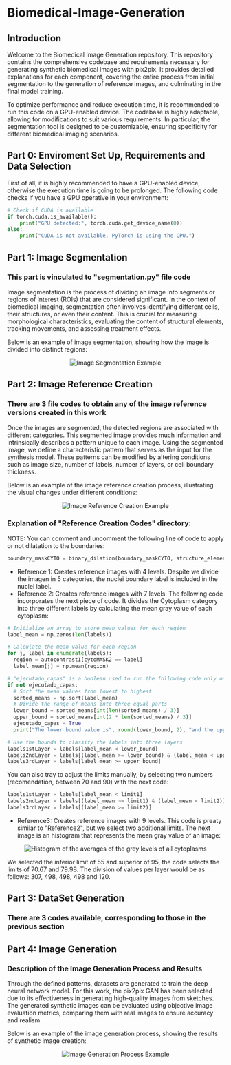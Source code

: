 # Biomedical-Image-Generation
## Introduction
Welcome to the Biomedical Image Generation repository. This repository contains the comprehensive codebase and requirements necessary for generating synthetic biomedical images with pix2pix. It provides detailed explanations for each component, covering the entire process from initial segmentation to the generation of reference images, and culminating in the final model training.

To optimize performance and reduce execution time, it is recommended to run this code on a GPU-enabled device. The codebase is highly adaptable, allowing for modifications to suit various requirements. In particular, the segmentation tool is designed to be customizable, ensuring specificity for different biomedical imaging scenarios.

## Part 0: Enviroment Set Up, Requirements and Data Selection
First of all, it is highly recommended to have a GPU-enabled device, otherwise the execution time is going to be prolonged. The following code checks if you have a GPU operative in your environment:

```python
# Check if CUDA is available
if torch.cuda.is_available():
    print("GPU detected:", torch.cuda.get_device_name(0))
else:
    print("CUDA is not available. PyTorch is using the CPU.")
```
## Part 1: Image Segmentation
### This part is vinculated to "segmentation.py" file code
Image segmentation is the process of dividing an image into segments or regions of interest (ROIs) that are considered significant. In the context of biomedical imaging, segmentation often involves identifying different cells, their structures, or even their content. This is crucial for measuring morphological characteristics, evaluating the content of structural elements, tracking movements, and assessing treatment effects.

Below is an example of image segmentation, showing how the image is divided into distinct regions:
<div align="center">
    <img src="images/segmentation.png" alt="Image Segmentation Example">
</div>

## Part 2: Image Reference Creation
### There are 3 file codes to obtain any of the image reference versions created in this work
Once the images are segmented, the detected regions are associated with different categories. This segmented image provides much information and intrinsically describes a pattern unique to each image. Using the segmented image, we define a characteristic pattern that serves as the input for the synthesis model. These patterns can be modified by altering conditions such as image size, number of labels, number of layers, or cell boundary thickness.

Below is an example of the image reference creation process, illustrating the visual changes under different conditions:
<div align="center">
    <img src="images/mask.png" alt="Image Reference Creation Example">
</div>

### Explanation of "Reference Creation Codes" directory:
NOTE: You can comment and uncomment the following line of code to apply or not dilatation to the boundaries:
```python
boundary_maskCYTO = binary_dilation(boundary_maskCYTO, structure_element)
```
 - Reference 1: Creates reference images with 4 levels. Despite we divide the imagen in 5 categories, the nuclei boundary label is included in the nuclei label.
 - Reference 2: Creates reference images with 7 levels. The following code incorporates the next piece of code. It divides the Cytoplasm category into three different labels by calculating the mean gray value of each cytoplasm:
  ```python
# Initialize an array to store mean values for each region
label_mean = np.zeros(len(labels))

# Calculate the mean value for each region
for j, label in enumerate(labels):
    region = autocontrastI[cytoMASK2 == label]
    label_mean[j] = np.mean(region)

# "ejecutado_capas" is a boolean used to run the following code only once
if not ejecutado_capas:
    # Sort the mean values from lowest to highest
    sorted_means = np.sort(label_mean)
    # Divide the range of means into three equal parts
    lower_bound = sorted_means[int(len(sorted_means) / 3)]
    upper_bound = sorted_means[int(2 * len(sorted_means) / 3)]
    ejecutado_capas = True
    print("The lower bound value is", round(lower_bound, 2), "and the upper bound value is", round(upper_bound, 2))

# Use the bounds to classify the labels into three layers
labels1stLayer = labels[label_mean < lower_bound]
labels2ndLayer = labels[(label_mean >= lower_bound) & (label_mean < upper_bound)]
labels3rdLayer = labels[label_mean >= upper_bound]
```
You can also tray to adjust the limits manually, by selecting two numbers (recomendation, between 70 and 90) with the next code:
```python
labels1stLayer = labels[label_mean < limit1]
labels2ndLayer = labels[(label_mean >= limit1) & (label_mean < limit2)]
labels3rdLayer = labels[(label_mean >= limit2)]
```
 - Reference3: Creates reference images with 9 levels. This code is preaty similar to "Reference2", but we select two additional limits. The next image is an histogram that represents the mean gray value of an image:
<div align="center">
    <img src="images/histogram_means.png" alt="Histogram of the averages of the grey levels of all cytoplasms">
</div>

We selected the inferior limit of 55 and superior of 95, the code selects the limits of 70.67 and 79.98. The division of values per layer would be as follows: 307, 498, 498, 498 and 120.

## Part 3: DataSet Generation
### There are 3 codes available, corresponding to those in the previous section

## Part 4: Image Generation
### Description of the Image Generation Process and Results
Through the defined patterns, datasets are generated to train the deep neural network model. For this work, the pix2pix GAN has been selected due to its effectiveness in generating high-quality images from sketches. The generated synthetic images can be evaluated using objective image evaluation metrics, comparing them with real images to ensure accuracy and realism.

Below is an example of the image generation process, showing the results of synthetic image creation:
<div align="center">
    <img src="images/generation.png" alt="Image Generation Process Example">
</div>
